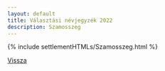 ```yaml
---
layout: default
title: Választási névjegyzék 2022
description: Szamosszeg
---
```


{% include settlementHTMLs/Szamosszeg.html %}

[Vissza](./)